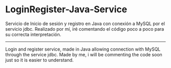 # LoginRegister-Java-Service
Servicio de Inicio de sesión y registro en Java con conexión a MySQL por el servicio jdbc.
Realizado por mí, iré comentando el código poco a poco para su correcta interpretación.

<hr>

Login and register service, made in Java allowing connection with MySQL through the service jdbc.
Made by me, i will be commenting the code soon just so it is easier to understand.
